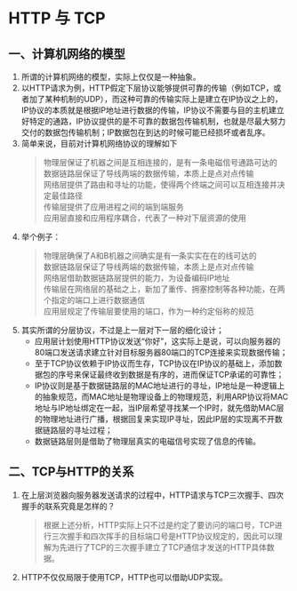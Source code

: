 # HTTP 与 TCP

## 一、计算机网络的模型
1. 所谓的计算机网络的模型，实际上仅仅是一种抽象。
2. 以HTTP请求为例，HTTP假定下层协议能够提供可靠的传输（例如TCP，或者加了某种机制的UDP），而这种可靠的传输实际上是建立在IP协议之上的，IP协议的本质就是根据IP地址进行数据的传输，IP协议不需要与目的主机建立好特定的通路，IP协议提供的是不可靠的数据包传输机制，也就是尽最大努力交付的数据包传输机制；IP数据包在到达的时候可能已经损坏或者乱序。
3. 简单来说，目前对计算机网络协议的理解如下
   > 物理层保证了机器之间是互相连接的，是有一条电磁信号通路可达的  
   > 数据链路层保证了导线两端的数据传输，本质上是点对点传输  
   > 网络层提供了路由和寻址的功能，使得两个终端之间可以互相连接并决定最佳路径  
   > 传输层提供了应用进程之间的端到端服务  
   > 应用层直接和应用程序耦合，代表了一种对下层资源的使用  
4. 举个例子：
   > 物理层确保了A和B机器之间确实是有一条实实在在的线可达的  
   > 数据链路层保证了导线两端的数据传输，本质上是点对点传输  
   > 网络层借助数据链路层提供的能力，为设备编码IP地址  
   > 传输层在网络层的基础之上，新加了重传、拥塞控制等各种功能，在两个指定的端口上进行数据通信  
   > 应用层规定了传输层要使用的端口，作为一种约定俗称的规范
5. 其实所谓的分层协议，不过是上一层对下一层的细化设计；  
   - 应用层计划使用HTTP协议发送“你好”，这实际上是说，可以向服务器的80端口发送请求建立针对目标服务器80端口的TCP连接来实现数据传输；  
   - 至于TCP协议依赖于IP协议而生存，TCP协议在IP协议的基础上，添加数据包的序号来保证最终收到数据是有序的，进而保证TCP承诺的可靠性；  
   - IP协议则是基于数据链路层的MAC地址进行的寻址，IP地址是一种逻辑上的抽象规范，而MAC地址是物理设备上的物理规范，利用ARP协议将MAC地址与IP地址绑定在一起，当IP层希望寻找某一个IP时，就先借助MAC层的物理地址进行广播，根据回复来实现IP寻址，因此IP层的实现离不开数据链路层的寻址过程；  
   - 数据链路层则是借助了物理层真实的电磁信号实现了信息的传输。

## 二、TCP与HTTP的关系
1. 在上层浏览器向服务器发送请求的过程中，HTTP请求与TCP三次握手、四次握手的联系究竟是怎样的？
   > 根据上述分析，HTTP实际上只不过是约定了要访问的端口号，TCP进行三次握手和四次挥手的目标端口号是HTTP协议规定的，因此可以理解为先进行了TCP的三次握手建立了TCP通信才发送的HTTP具体数据。
2. HTTP不仅仅局限于使用TCP，HTTP也可以借助UDP实现。